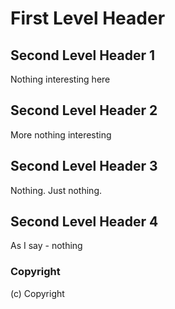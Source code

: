 # First Level Header

## Second Level Header 1

Nothing interesting here

## Second Level Header 2

More nothing interesting

## Second Level Header 3

Nothing. Just nothing.

## Second Level Header 4

As I say - nothing

### Copyright
(c) Copyright
